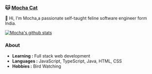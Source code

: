 ### 🐱 [Mocha Cat](https://thejsguy28.github.io)

👋 Hi, I'm Mocha,a passionate self-taught feline software engineer form India.

[![Mocha's github stats](https://github-readme-stats.vercel.app/api?username=thejsguy28&count_private=true&show_icons=true&theme=radical)](https://github.com/thejsguy28)

### About

-  **Learning :** Full stack web development    
-  **Languages :** JavaScript, TypeScript, Java, HTML, CSS
-  **Hobbies :** Bird Watching